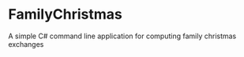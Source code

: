 FamilyChristmas
===============

A simple C# command line application for computing family christmas exchanges
